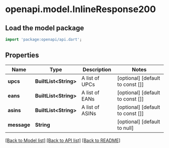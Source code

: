 # openapi.model.InlineResponse200

## Load the model package
```dart
import 'package:openapi/api.dart';
```

## Properties
Name | Type | Description | Notes
------------ | ------------- | ------------- | -------------
**upcs** | **BuiltList&lt;String&gt;** | A list of UPCs | [optional] [default to const []]
**eans** | **BuiltList&lt;String&gt;** | A list of EANs | [optional] [default to const []]
**asins** | **BuiltList&lt;String&gt;** | A list of ASINs | [optional] [default to const []]
**message** | **String** |  | [optional] [default to null]

[[Back to Model list]](../README.md#documentation-for-models) [[Back to API list]](../README.md#documentation-for-api-endpoints) [[Back to README]](../README.md)


